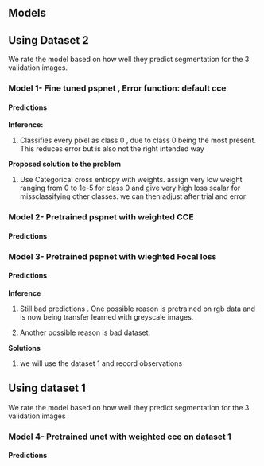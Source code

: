 ## Models
## Using Dataset 2
We rate the model based on how well they predict segmentation for the 3 validation images.
### Model 1- Fine tuned pspnet , Error function: default cce

#### Predictions


**Inference:**

1. Classifies every pixel as class 0 , due to class 0 being the most present. This reduces error but is also not the right intended way

**Proposed solution to the problem**

1. Use Categorical cross entropy with weights. assign very low weight ranging from 0 to 1e-5 for class 0 and give very high loss scalar for missclassifying other classes. we can then adjust after trial and error


### Model 2- Pretrained pspnet with weighted CCE

#### Predictions

### Model 3- Pretrained pspnet with wieghted Focal loss

#### Predictions

**Inference**

1) Still bad predictions . One possible reason is pretrained on rgb data and is now being transfer learned with greyscale images.

2) Another possible reason is bad dataset. 


**Solutions**

1) we will use the dataset 1 and record observations

## Using dataset 1
We rate the model based on how well they predict segmentation for the 3 validation images
### Model 4- Pretrained unet with weighted cce on dataset 1

#### Predictions
